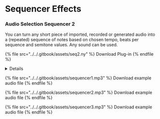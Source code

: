 # Sequencer Effects

### Audio Selection Sequencer 2

You can turn any short piece of imported, recorded or generated audio into a (repeated) sequence of notes based on chosen tempo, beats per sequence and semitone values. Any sound can be used.

{% file src="../../.gitbook/assets/seq2.ny" %}
Download Plug-in
{% endfile %}

<details>

<summary>Details</summary>

Author: [David R.Sky](https://audionyq.com/david\_r\_sky)

Developed from the previous sequencers 1a and 1b (these can't be recommended due to the interface being too tall, and distortion problems). You can turn any short piece of imported, recorded or generated audio into a (repeated) sequence of notes based on chosen tempo, beats per sequence and semitone values. Any sound can be used (a guitar pluck or bell sound, cat meow, someone saying "hello", in fact - any sound). Comes with an 8-note default sequence already programmed in. Can also pan stereo audio, and transpose successive sequences. To generate a rest, use r, n, (), or a blank svp input line.

Parameters:

1. **Tempo:** \[beats per minute (default 210), beats per sequence (default 8), starting offset (beats) (default 0)]
2. **Pan stereo selection:** \[0 = no 1=yes (default)]
3. **Timing randomization:** \[0 - 100 plus or minus percent, default 0]
4. **Number of repeated randomized sequences:** \[0 - 8, default 0]
5. **Overall transpose value:** \[(default 0), then for successive measures (default 0 0 5 5 0 0 -5 -5)]
6. **Sequences to generate:** \[1 - 96, default 4]
7. **1st Semitone, volume, pan value\[s]:** \[default (0 1 0) (4 .5 .2) (7 .5 .8) (2 1 .5)]
8. **2nd SVP value\[s]:** \[default (12 .5 .8) (7 .5 .2) (4 1 1) r]
9. **3rd, 4th. 5th and 6th SVP value\[s]:** \[filled in by user]

</details>

{% file src="../../.gitbook/assets/sequencer1.mp3" %}
Download example audio file
{% endfile %}

{% file src="../../.gitbook/assets/sequencer2.mp3" %}
Download example audio file
{% endfile %}

{% file src="../../.gitbook/assets/sequencer3.mp3" %}
Download example audio file
{% endfile %}
